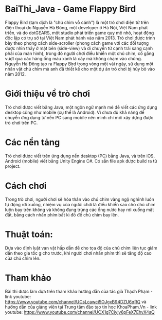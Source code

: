 # BaiThi_Java - Game Flappy Bird
Flappy Bird (tạm dịch là "chú chim vỗ cánh") là một trò chơi điện tử trên điện thoại do Nguyễn Hà Đông, một developer ở Hà Nội, Việt Nam phát triển, và do dotGEARS, một studio phát triển game quy mô nhỏ, hoạt động độc lập có trụ sở tại Việt Nam phát hành vào năm 2013. Trò chơi được trình bày theo phong cách side-scroller (phong cách game với các đối tượng được nhìn thấy ở mặt bên (side-view) và di chuyển từ cạnh trái sang cạnh phải của màn hình), trong đó người chơi điều khiển một chú chim, cố gắng vượt qua các hàng ống màu xanh lá cây mà không chạm vào chúng. Nguyễn Hà Đông tạo ra Flappy Bird trong vòng một vài ngày, sử dụng một nhân vật chú chim mà anh đã thiết kế cho một dự án trò chơi bị hủy bỏ vào năm 2012.
# Giới thiệu về trò chơi
Trò chơi được viết bằng Java, một ngôn ngữ mạnh mẻ để viết các ứng dụng desktop cũng như mobile (cụ thể là Android). Vì chưa đủ khả năng để chuyển ứng dụng từ nền PC sang mobile nên mình chỉ mới xây dựng được trò chơi trên PC.
# Các nền tảng
Trò chơi được viết trên ứng dụng nền desktop (PC) bằng Java, và trên iOS, Android (mobile) viết bằng Unity Engine C#. Có sẵn file apk được build ra từ project.
# Cách chơi
Trong trò chơi, người chơi sẽ hóa thân vào chú chim vàng ngộ nghĩnh luôn tự động rơi xuống, nhiệm vụ của người chơi là điều khiển sao cho chú chim luôn bay trên không và không đụng trúng các ống nước hay rơi xuống mặt đất, bằng cách nhấn phím bất kì đó để chú chim bay lên.
# Thuật toán:
Dựa vào định luật vạn vật hấp dẫn để cho tọa độ của chú chim liên tục giảm dần theo gia tốc g cho trước, khi người chơi nhấn phím thì sẽ tăng độ cao của chú chim lên.
# Tham khảo
Bài thi được làm dựa trên tham khảo hướng dẫn của tác giả Thạch Phạm - link youtube: https://www.youtube.com/channel/UCsLcawci5OJgxB94DZU6qRQ
và hướng dẫn của giảng viên tại Trung tâm đào tạo tin học KhoaPham.Vn - link youtube:
https://www.youtube.com/channel/UCX1g7Ciyjv6pFeX7EhvX4sQ
